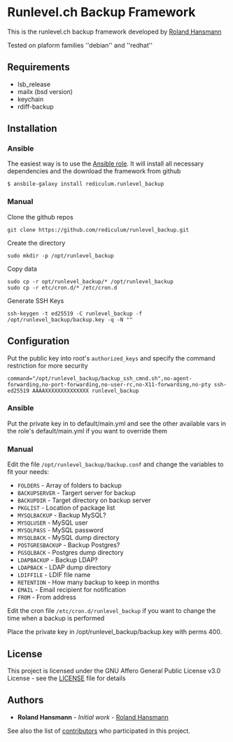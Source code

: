 # Runlevel.ch Backup Framework
This is the runlevel.ch backup framework developed by [Roland Hansmann](https://github.com/rediculum)

Tested on plaform families ''debian'' and ''redhat''
## Requirements
 - lsb_release
 - mailx (bsd version)
 - keychain
 - rdiff-backup

## Installation
### Ansible
The easiest way is to use the [Ansible role](https://galaxy.ansible.com/rediculum/runlevel_backup). It will install all necessary dependencies and the download the framework from github
```
$ ansbile-galaxy install rediculum.runlevel_backup
```
### Manual
Clone the github repos
```
git clone https://github.com/rediculum/runlevel_backup.git
```
Create the directory
```
sudo mkdir -p /opt/runlevel_backup
```
Copy data
```
sudo cp -r opt/runlevel_backup/* /opt/runlevel_backup
sudo cp -r etc/cron.d/* /etc/cron.d
```
Generate SSH Keys
```
ssh-keygen -t ed25519 -C runlevel_backup -f /opt/runlevel_backup/backup.key -q -N ""
```
## Configuration
Put the public key into root's ```authorized_keys``` and specify the command restriction for more security
```
command="/opt/runlevel_backup/backup_ssh_cmnd.sh",no-agent-forwarding,no-port-forwarding,no-user-rc,no-X11-forwarding,no-pty ssh-ed25519 AAAAXXXXXXXXXXXXXX runlevel_backup
```
### Ansible
Put the private key in to default/main.yml and see the other available vars in the role's default/main.yml if you want to override them
### Manual
Edit the file `/opt/runlevel_backup/backup.conf` and change the variables to fit your needs:
- `FOLDERS` - Array of folders to backup
- `BACKUPSERVER` - Targert server for backup
- `BACKUPDIR` - Target directory on backup server
- `PKGLIST` - Location of package list
- `MYSQLBACKUP` - Backup MySQL?
- `MYSQLUSER` - MySQL user
- `MYSQLPASS` - MySQL password
- `MYSQLBACK` - MySQL dump directory
- `POSTGRESBACKUP` - Backup Postgres?
- `PGSQLBACK` - Postgres dump directory
- `LDAPBACKUP` - Backup LDAP?
- `LDAPBACK` - LDAP dump directory
- `LDIFFILE` - LDIF file name
- `RETENTION` - How many backup to keep in months
- `EMAIL` - Email recipient for notification
- `FROM` - From address

Edit the cron file `/etc/cron.d/runlevel_backup` if you want to change the time when a backup is performed

Place the private key in /opt/runlevel_backup/backup.key with perms 400.
## License
This project is licensed under the GNU Affero General Public License v3.0 License - see the [LICENSE](LICENSE) file for details

## Authors
* **Roland Hansmann** - *Initial work* - [Roland Hansmann](https://github.com/rediculum)

See also the list of [contributors](https://github.com/rediculum/runlevel_backup/graphs/contributors) who participated in this project.
